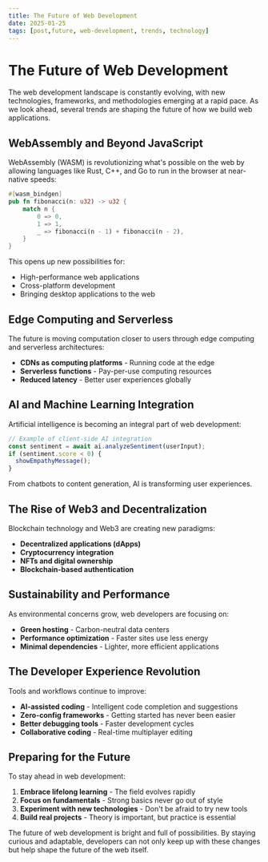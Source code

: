 ```yaml
---
title: The Future of Web Development
date: 2025-01-25
tags: [post,future, web-development, trends, technology]
---
```


# The Future of Web Development

The web development landscape is constantly evolving, with new technologies, frameworks, and methodologies emerging at a rapid pace. As we look ahead, several trends are shaping the future of how we build web applications.

## WebAssembly and Beyond JavaScript

WebAssembly (WASM) is revolutionizing what's possible on the web by allowing languages like Rust, C++, and Go to run in the browser at near-native speeds:

```rust
#[wasm_bindgen]
pub fn fibonacci(n: u32) -> u32 {
    match n {
        0 => 0,
        1 => 1,
        _ => fibonacci(n - 1) + fibonacci(n - 2),
    }
}
```

This opens up new possibilities for:
- High-performance web applications
- Cross-platform development
- Bringing desktop applications to the web

## Edge Computing and Serverless

The future is moving computation closer to users through edge computing and serverless architectures:

- **CDNs as computing platforms** - Running code at the edge
- **Serverless functions** - Pay-per-use computing resources
- **Reduced latency** - Better user experiences globally

## AI and Machine Learning Integration

Artificial intelligence is becoming an integral part of web development:

```javascript
// Example of client-side AI integration
const sentiment = await ai.analyzeSentiment(userInput);
if (sentiment.score < 0) {
  showEmpathyMessage();
}
```

From chatbots to content generation, AI is transforming user experiences.

## The Rise of Web3 and Decentralization

Blockchain technology and Web3 are creating new paradigms:

- **Decentralized applications (dApps)**
- **Cryptocurrency integration**
- **NFTs and digital ownership**
- **Blockchain-based authentication**

## Sustainability and Performance

As environmental concerns grow, web developers are focusing on:

- **Green hosting** - Carbon-neutral data centers
- **Performance optimization** - Faster sites use less energy
- **Minimal dependencies** - Lighter, more efficient applications

## The Developer Experience Revolution

Tools and workflows continue to improve:

- **AI-assisted coding** - Intelligent code completion and suggestions
- **Zero-config frameworks** - Getting started has never been easier
- **Better debugging tools** - Faster development cycles
- **Collaborative coding** - Real-time multiplayer editing

## Preparing for the Future

To stay ahead in web development:

1. **Embrace lifelong learning** - The field evolves rapidly
2. **Focus on fundamentals** - Strong basics never go out of style
3. **Experiment with new technologies** - Don't be afraid to try new tools
4. **Build real projects** - Theory is important, but practice is essential

The future of web development is bright and full of possibilities. By staying curious and adaptable, developers can not only keep up with these changes but help shape the future of the web itself.
